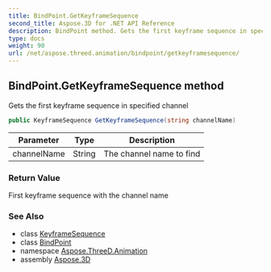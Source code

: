 ```yaml
---
title: BindPoint.GetKeyframeSequence
second_title: Aspose.3D for .NET API Reference
description: BindPoint method. Gets the first keyframe sequence in specified channel
type: docs
weight: 90
url: /net/aspose.threed.animation/bindpoint/getkeyframesequence/
---
```

## BindPoint.GetKeyframeSequence method

Gets the first keyframe sequence in specified channel

```csharp
public KeyframeSequence GetKeyframeSequence(string channelName)
```

| Parameter | Type | Description |
| --- | --- | --- |
| channelName | String | The channel name to find |

### Return Value

First keyframe sequence with the channel name

### See Also

* class [KeyframeSequence](../../keyframesequence/)
* class [BindPoint](../)
* namespace [Aspose.ThreeD.Animation](../../bindpoint/)
* assembly [Aspose.3D](../../../)


